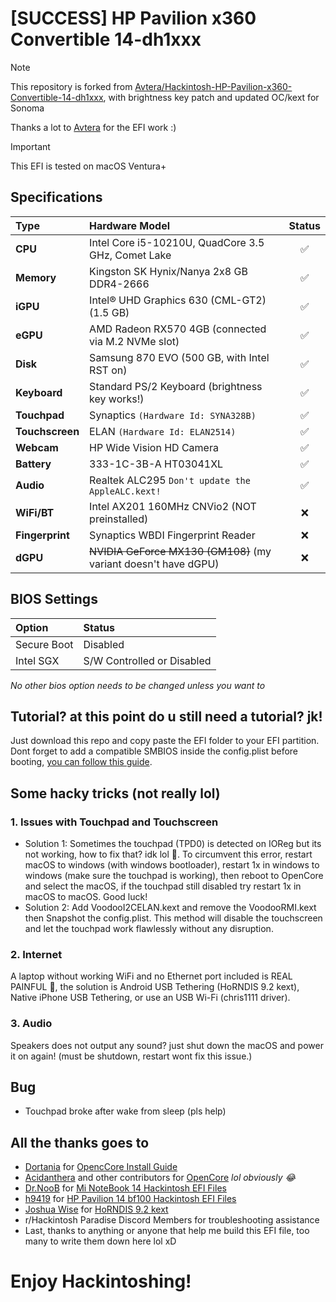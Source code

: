 # [SUCCESS] HP Pavilion x360 Convertible 14-dh1xxx

> [!NOTE]
> This repository is forked from [Avtera/Hackintosh-HP-Pavilion-x360-Convertible-14-dh1xxx](https://github.com/Avtera/Hackintosh-HP-Pavilion-x360-Convertible-14-dh1xxx), with brightness key patch and updated OC/kext for Sonoma
>
> Thanks a lot to [Avtera](https://github.com/Avtera) for the EFI work :)

> [!IMPORTANT]
> This EFI is tested on macOS Ventura+

## Specifications
| Type        | Hardware Model                                     | Status |
| :---        | :---                                               | :---: |
| **CPU**         | Intel Core i5-10210U, QuadCore 3.5 GHz, Comet Lake | ✅ |
| **Memory**      | Kingston SK Hynix/Nanya 2x8 GB DDR4-2666           | ✅ |
| **iGPU**        | Intel® UHD Graphics 630 (CML-GT2) (1.5 GB)         | ✅ |
| **eGPU**        | AMD Radeon RX570 4GB (connected via M.2 NVMe slot) | ✅ |
| **Disk**        | Samsung 870 EVO (500 GB, with Intel RST on)        | ✅ |
| **Keyboard**    | Standard PS/2 Keyboard (brightness key works!)     | ✅ |
| **Touchpad**    | Synaptics `(Hardware Id: SYNA328B)`                | ✅ |
| **Touchscreen** | ELAN `(Hardware Id: ELAN2514)`                     | ✅ |
| **Webcam**      | HP Wide Vision HD Camera                           | ✅ |
| **Battery**     | 333-1C-3B-A HT03041XL                              | ✅ |
| **Audio**       | Realtek ALC295 `Don't update the AppleALC.kext!`   | ✅ |
| **WiFi/BT**     | Intel AX201 160MHz CNVio2 (NOT preinstalled)       | ❌ |
| **Fingerprint** | Synaptics WBDI Fingerprint Reader                  | ❌ |
| **dGPU**        | ~~NVIDIA GeForce MX130 (GM108)~~ (my variant doesn't have dGPU) | ❌ |

## BIOS Settings
| Option              | Status                     |
| :---                | :---                       |
| Secure Boot         | Disabled                   |
| Intel SGX           | S/W Controlled or Disabled |

*No other bios option needs to be changed unless you want to*

## Tutorial? at this point do u still need a tutorial? jk!
Just download this repo and copy paste the EFI folder to your EFI partition. 
Dont forget to add a compatible SMBIOS inside the config.plist before booting, [you can follow this guide](https://dortania.github.io/OpenCore-Install-Guide/config-laptop.plist/coffee-lake-plus.html#platforminfo).

## Some hacky tricks (not really lol)
### 1. Issues with Touchpad and Touchscreen
- Solution 1: Sometimes the touchpad (TPD0) is detected on IOReg but its not working, how to fix that? idk lol 🤡. To circumvent this error, restart macOS to windows (with windows bootloader), restart 1x in windows to windows (make sure the touchpad is working), then reboot to OpenCore and select the macOS, if the touchpad still disabled try restart 1x in macOS to macOS. Good luck!
- Solution 2: Add VoodooI2CELAN.kext and remove the VoodooRMI.kext then Snapshot the config.plist. This method will disable the touchscreen and let the touchpad work flawlessly without any disruption.
### 2. Internet
A laptop without working WiFi and no Ethernet port included is REAL PAINFUL 💩, the solution is Android USB Tethering (HoRNDIS 9.2 kext), Native iPhone USB Tethering, or use an USB Wi-Fi (chris1111 driver).
### 3. Audio
Speakers does not output any sound? just shut down the macOS and power it on again! (must be shutdown, restart wont fix this issue.)

## Bug
- Touchpad broke after wake from sleep (pls help)

## All the thanks goes to
- [Dortania](https://github.com/dortania) for [OpencCore Install Guide](https://dortania.github.io/OpenCore-Install-Guide/)
- [Acidanthera](https://github.com/acidanthera) and other contributors for [OpenCore](https://github.com/acidanthera/OpenCorePkg) *lol obviously 😂*
- [Dr.NooB](https://github.com/itsdrnoob) for [Mi NoteBook 14 Hackintosh EFI Files](https://github.com/itsdrnoob/Mi-NoteBook-14-Hackintosh)
- [h9419](https://github.com/h9419) for [HP Pavilion 14 bf100 Hackintosh EFI Files](https://github.com/h9419/HP_Pavilion_14_bf100_Hackintosh)
- [Joshua Wise](https://github.com/jwise) for [HoRNDIS 9.2 kext](https://github.com/jwise/HoRNDIS)
- r/Hackintosh Paradise Discord Members for troubleshooting assistance
- Last, thanks to anything or anyone that help me build this EFI file, too many to write them down here lol xD

# Enjoy Hackintoshing!
